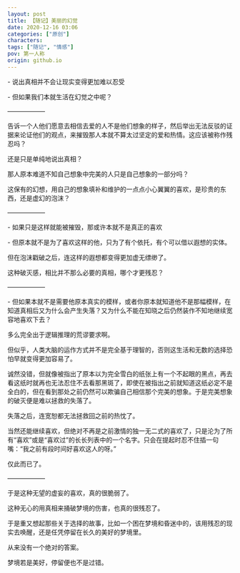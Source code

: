 ```yaml
---
layout: post
title: 【随记】美丽的幻觉
date: 2020-12-16 03:06
categories: ["原创"]
characters: 
tags: ["随记", "情感"]
pov: 第一人称
origin: github.io
---
```


\- 说出真相并不会让现实变得更加难以忍受

\- 但如果我们本就生活在幻觉之中呢？

——————

告诉一个人他们愿意去相信去爱的人不是他们想象的样子，然后举出无法反驳的证据来论证他们的观点，来摧毁那人本就不算太过坚定的爱和热情。这应该被称作残忍吗？

还是只是单纯地说出真相？

那人原本难道不知自己想象中完美的人只是自己想象的一部分吗？

这保有的幻想，用自己的想象填补和维护的一点点小心翼翼的喜欢，是珍贵的东西，还是虚幻的泡沫？

——————

\- 如果只是这样就能被摧毁，那或许本就不是真正的喜欢

\- 但原本就不是为了喜欢这样的他，只为了有个依托，有个可以借以遐想的实体。

但在泡沫戳破之后，连这样的遐想都变得更加虚无缥缈了。

这种破灭感，相比并不那么必要的真相，哪个才更残忍？

——————

\- 但如果本就不是需要他原本真实的模样，或者你原本就知道他不是那幅模样，在知道真相后又为什么会产生失落？又为什么不能在知晓之后仍然装作不知地继续宽容地喜欢下去？

多么完全出于逻辑推理的荒谬要求啊。

但似乎，人类大脑的运作方式并不是完全基于理智的，否则这生活和无数的选择恐怕早就变得更加容易了。

诚然没错，但就像被指出了原本以为完全雪白的纸张上有一个不起眼的黑点，再去看这纸时就再也无法忍住不去看那黑斑了，即使在被指出之前就知道这纸必定不是全白的，但在看到那处之前仍然可以欺骗自己相信那个完美的想象。于是完美想象的破灭便是难以拯救的失落了。

失落之后，连宽恕都无法拯救回之前的热忱了。

当然还能继续喜欢，但绝对不再是之前激情的独一无二式的喜欢了，只是沦为了所有“喜欢”或是“喜欢过”的长长列表中的一个名字。只会在提起时忍不住插一句嘴：“我之前有段时间好喜欢这人的呀。”

仅此而已了。

——————

于是这种无望的虚妄的喜欢，真的很脆弱了。

这种无心的用真相来捅破梦境的伤害，也真的很残忍了。

于是重又想起那些关于选择的故事，比如一个困在梦境和昏迷中的，该用残忍的现实去唤醒，还是任凭停留在长久的美好的梦境里。

从来没有一个绝对的答案。

梦境若是美好，停留便也不是过错。
